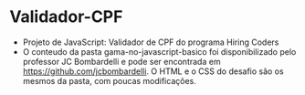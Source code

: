 # Validador-CPF
- Projeto de JavaScript: Validador de CPF do programa Hiring Coders
- O conteudo da pasta gama-no-javascript-basico foi disponibilizado pelo professor JC Bombardelli e pode ser encontrada em https://github.com/jcbombardelli. O HTML e o CSS do desafio são os mesmos da pasta, com poucas modificações.
